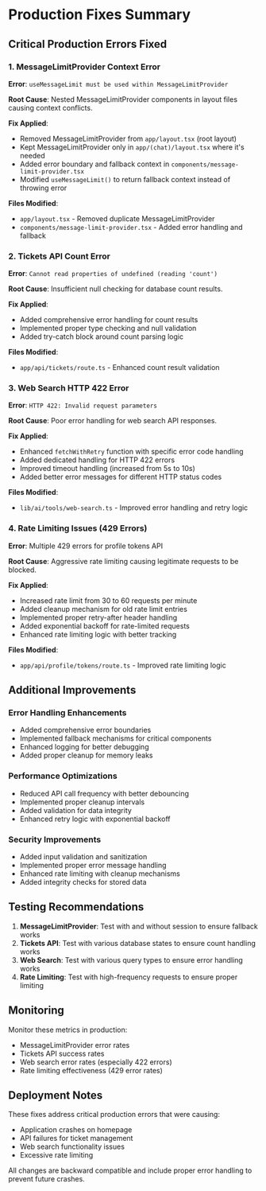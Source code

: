 # Production Fixes Summary

## Critical Production Errors Fixed

### 1. MessageLimitProvider Context Error
**Error**: `useMessageLimit must be used within MessageLimitProvider`

**Root Cause**: Nested MessageLimitProvider components in layout files causing context conflicts.

**Fix Applied**:
- Removed MessageLimitProvider from `app/layout.tsx` (root layout)
- Kept MessageLimitProvider only in `app/(chat)/layout.tsx` where it's needed
- Added error boundary and fallback context in `components/message-limit-provider.tsx`
- Modified `useMessageLimit()` to return fallback context instead of throwing error

**Files Modified**:
- `app/layout.tsx` - Removed duplicate MessageLimitProvider
- `components/message-limit-provider.tsx` - Added error handling and fallback

### 2. Tickets API Count Error
**Error**: `Cannot read properties of undefined (reading 'count')`

**Root Cause**: Insufficient null checking for database count results.

**Fix Applied**:
- Added comprehensive error handling for count results
- Implemented proper type checking and null validation
- Added try-catch block around count parsing logic

**Files Modified**:
- `app/api/tickets/route.ts` - Enhanced count result validation

### 3. Web Search HTTP 422 Error
**Error**: `HTTP 422: Invalid request parameters`

**Root Cause**: Poor error handling for web search API responses.

**Fix Applied**:
- Enhanced `fetchWithRetry` function with specific error code handling
- Added dedicated handling for HTTP 422 errors
- Improved timeout handling (increased from 5s to 10s)
- Added better error messages for different HTTP status codes

**Files Modified**:
- `lib/ai/tools/web-search.ts` - Improved error handling and retry logic

### 4. Rate Limiting Issues (429 Errors)
**Error**: Multiple 429 errors for profile tokens API

**Root Cause**: Aggressive rate limiting causing legitimate requests to be blocked.

**Fix Applied**:
- Increased rate limit from 30 to 60 requests per minute
- Added cleanup mechanism for old rate limit entries
- Implemented proper retry-after header handling
- Added exponential backoff for rate-limited requests
- Enhanced rate limiting logic with better tracking

**Files Modified**:
- `app/api/profile/tokens/route.ts` - Improved rate limiting logic

## Additional Improvements

### Error Handling Enhancements
- Added comprehensive error boundaries
- Implemented fallback mechanisms for critical components
- Enhanced logging for better debugging
- Added proper cleanup for memory leaks

### Performance Optimizations
- Reduced API call frequency with better debouncing
- Implemented proper cleanup intervals
- Added validation for data integrity
- Enhanced retry logic with exponential backoff

### Security Improvements
- Added input validation and sanitization
- Implemented proper error message handling
- Enhanced rate limiting with cleanup mechanisms
- Added integrity checks for stored data

## Testing Recommendations

1. **MessageLimitProvider**: Test with and without session to ensure fallback works
2. **Tickets API**: Test with various database states to ensure count handling works
3. **Web Search**: Test with various query types to ensure error handling works
4. **Rate Limiting**: Test with high-frequency requests to ensure proper limiting

## Monitoring

Monitor these metrics in production:
- MessageLimitProvider error rates
- Tickets API success rates
- Web search error rates (especially 422 errors)
- Rate limiting effectiveness (429 error rates)

## Deployment Notes

These fixes address critical production errors that were causing:
- Application crashes on homepage
- API failures for ticket management
- Web search functionality issues
- Excessive rate limiting

All changes are backward compatible and include proper error handling to prevent future crashes. 